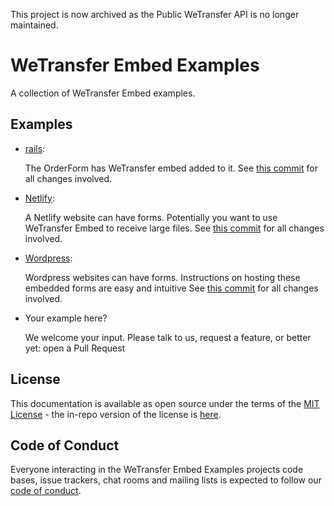 This project is now archived as the Public WeTransfer API is no longer maintained.

# WeTransfer Embed Examples

A collection of WeTransfer Embed examples.

## Examples

- [rails](rails/):

    The OrderForm has WeTransfer embed added to it.
    See [this commit](https://github.com/WeTransfer/EmbedExamples/commit/717f354c5b6cc0990680f903391df6d09cf5862a) for all changes involved.
- [Netlify](netlify/):

    A Netlify website can have forms. Potentially you want to use WeTransfer Embed to receive large files.
    See [this commit](https://github.com/WeTransfer/EmbedExamples/commit/b925418590adf6f4fa051fdde14779fe904ef34e) for all changes involved.
- [Wordpress](wordpress/):

    Wordpress websites can have forms. Instructions on hosting these embedded forms are easy and intuitive 
    See [this commit](https://github.com/WeTransfer/EmbedExamples/commit/3cce509fb066ced0ae60263442e6a0c4b803704f) for all changes involved.

* Your example here?  

    We welcome your input. Please talk to us, request a feature, or better yet: open a Pull Request
## License

This documentation is available as open source under the terms of the [MIT License](https://opensource.org/licenses/MIT) - the in-repo version of the license is [here](https://github.com/WeTransfer/EmbedExamples/blob/master/LICENSE.txt).

## Code of Conduct

Everyone interacting in the WeTransfer Embed Examples projects code bases, issue trackers, chat rooms and mailing lists is expected to follow our [code of conduct](https://github.com/WeTransfer/EmbedExamples/blob/master/CODE_OF_CONDUCT.md).
